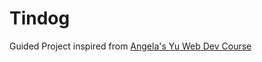 # Tindog

Guided Project inspired from [Angela's Yu Web Dev Course](https://www.udemy.com/course/the-complete-web-development-bootcamp/)

